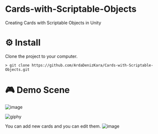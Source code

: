 # Cards-with-Scriptable-Objects
Creating Cards with Scriptable Objects in Unity
# ⚙️ Install

Clone the project to your computer.
```
> git clone https://github.com/ArdaDenizKara/Cards-with-Scriptable-Objects.git
```
# 🎮 Demo Scene
![image](https://user-images.githubusercontent.com/56769449/212496249-ad1abac5-a919-4e66-a2ba-3db1ea61bfb6.png)


![giphy](https://user-images.githubusercontent.com/56769449/212497111-d2ffff6c-1d22-4b15-9efd-aa4d857474b6.gif)

You can add new cards and you can edit them.
![image](https://user-images.githubusercontent.com/56769449/212497269-f8fd7056-57dc-421f-878c-64957374ca5d.png)

